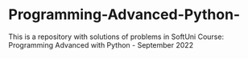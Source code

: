 # Programming-Advanced-Python-
This is a repository with solutions of problems in SoftUni Course: Programming Advanced with Python - September 2022 

